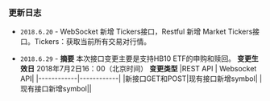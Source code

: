 ### 更新日志
- `2018.6.20` - WebSocket 新增 Tickers接口，Restful 新增 Market Tickers接口。Tickers：获取当前所有交易对行情。

- `2018.6.29` - **摘要** 本次接口变更主要是支持HB10 ETF的申购和赎回。
**变更生效日** 2018年7月2日16：00（北京时间）
**变更类型** 
|REST API    | Websocket API|
|------------|------------|
|新接口GET和POST|现有接口新增symbol|
|现有接口新增symbol||
